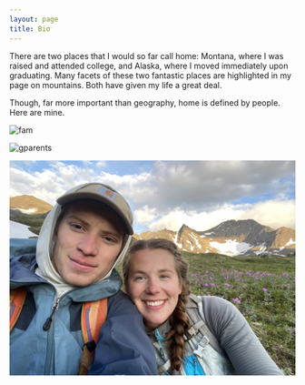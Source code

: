 ```yaml
---
layout: page
title: Bio
---
```


There are two places that I would so far call home: Montana, where I was raised and 
attended college, and Alaska, where I moved immediately upon graduating. Many facets 
of these two fantastic places are highlighted in my page on mountains. Both have 
given my life a great deal.

Though, far more important than geography, home is defined by people. Here are mine.

![fam](./assets/images/fam.JPG)

![gparents](./assets/images/gparents.JPG)

![girl](./assets/images/lady.JPG)